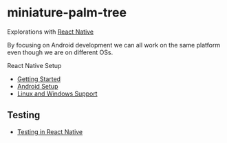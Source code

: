 # miniature-palm-tree
Explorations with [React Native](https://facebook.github.io/react-native/)

By focusing on Android development we can all work on the same platform even though we are on different OSs.

React Native Setup

* [Getting Started](https://facebook.github.io/react-native/docs/getting-started.html)
* [Android Setup](https://facebook.github.io/react-native/docs/android-setup.html)
* [Linux and Windows Support](https://facebook.github.io/react-native/docs/linux-windows-support.html) 

Testing
-------

* [Testing in React Native](https://facebook.github.io/react-native/docs/testing.html) 
